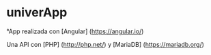 # univerApp
°App realizada con [Angular] (https://angular.io/)

Una API con [PHP] (http://php.net/)
y 
[MariaDB] (https://mariadb.org/)





